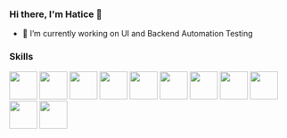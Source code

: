 ### Hi there, I'm Hatice 👋


- 🔭 I’m currently working on UI and Backend Automation Testing


### Skills

<img height="50" src="https://user-images.githubusercontent.com/25181517/184103699-d1b83c07-2d83-4d99-9a1e-83bd89e08117.png">  <img height="50" src="https://user-images.githubusercontent.com/25181517/184117353-4b437677-c4bb-4f4c-b448-af4920576732.png"> <img height="50" src="https://user-images.githubusercontent.com/25181517/117533873-484d4480-afef-11eb-9fad-67c8605e3592.png"> <img height="50" src="https://user-images.githubusercontent.com/25181517/117208740-bfb78400-adf5-11eb-97bb-09072b6bedfc.png"> <img height="50" src="https://user-images.githubusercontent.com/25181517/192109061-e138ca71-337c-4019-8d42-4792fdaa7128.png"> <img height="50" src="https://user-images.githubusercontent.com/25181517/192107858-fe19f043-c502-4009-8c47-476fc89718ad.png"> <img height="50" src="https://user-images.githubusercontent.com/25181517/186711335-a3729606-5a78-4496-9a36-06efcc74f800.png"> <img height="50" src="https://user-images.githubusercontent.com/25181517/117201156-9a724800-adec-11eb-9a9d-3cd0f67da4bc.png">  <img height="50" src="https://user-images.githubusercontent.com/25181517/192108890-200809d1-439c-4e23-90d3-b090cf9a4eea.png"> <img height="50" src="https://user-images.githubusercontent.com/25181517/183912952-83784e94-629d-4c34-a961-ae2ae795b662.png">  <img height="50" src="https://user-images.githubusercontent.com/25181517/179090274-733373ef-3b59-4f28-9ecb-244bea700932.png">

<!--
**htczrrsz/htczrrsz** is a ✨ _special_ ✨ repository because its `README.md` (this file) appears on your GitHub profile.

Here are some ideas to get you started:
